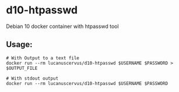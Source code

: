 # d10-htpasswd
Debian 10 docker container with htpasswd tool

## Usage:

```
# With Output to a text file
docker run --rm lucanuscervus/d10-htpasswd $USERNAME $PASSWORD > $OUTPUT_FILE

# With stdout output
docker run --rm lucanuscervus/d10-htpasswd $USERNAME $PASSWORD
```

